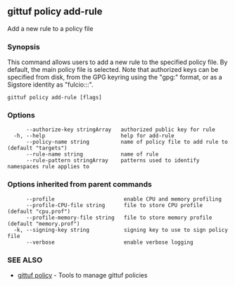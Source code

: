 ## gittuf policy add-rule

Add a new rule to a policy file

### Synopsis

This command allows users to add a new rule to the specified policy file. By default, the main policy file is selected. Note that authorized keys can be specified from disk, from the GPG keyring using the "gpg:<fingerprint>" format, or as a Sigstore identity as "fulcio:<identity>::<issuer>".

```
gittuf policy add-rule [flags]
```

### Options

```
      --authorize-key stringArray   authorized public key for rule
  -h, --help                        help for add-rule
      --policy-name string          name of policy file to add rule to (default "targets")
      --rule-name string            name of rule
      --rule-pattern stringArray    patterns used to identify namespaces rule applies to
```

### Options inherited from parent commands

```
      --profile                      enable CPU and memory profiling
      --profile-CPU-file string      file to store CPU profile (default "cpu.prof")
      --profile-memory-file string   file to store memory profile (default "memory.prof")
  -k, --signing-key string           signing key to use to sign policy file
      --verbose                      enable verbose logging
```

### SEE ALSO

* [gittuf policy](gittuf_policy.md)	 - Tools to manage gittuf policies


